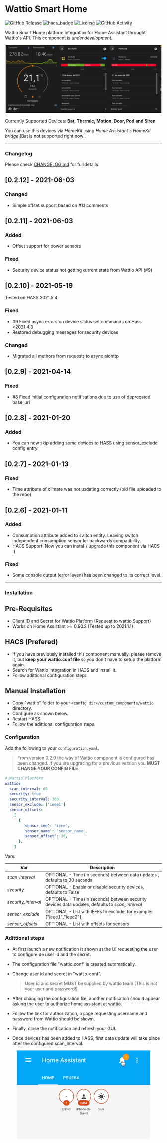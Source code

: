 # Wattio Smart Home

[![GitHub Release](https://img.shields.io/github/release/dmoranf/home-assistant-wattio.svg?style=for-the-badge)](https://github.com/dmoranf/home-assistant-wattio/releases)
[![hacs_badge](https://img.shields.io/badge/HACS-Default-orange.svg?style=for-the-badge)](https://github.com/custom-components/hacs)
[![License](https://img.shields.io/github/license/dmoranf/home-assistant-wattio.svg?style=for-the-badge)](https://github.com/dmoranf/home-assistant-wattio/LICENSE)
[![GitHub Activity](https://img.shields.io/github/commit-activity/y/dmoranf/home-assistant-wattio?style=for-the-badge)](https://github.com/dmoranf/home-assistant-wattio/commits/main)

Wattio Smart Home platform integration for Home Assistant throught Wattio's API. This component is _under development_.

<p align="center">
<img src="https://raw.githubusercontent.com/dmoranf/home-assistant-wattio/main/_screenshots/wattio_integration.png" width="500px"></p>

Currently Supported Devices: **Bat, Thermic, Motion, Door, Pod and Siren**

You can use this devices via _HomeKit_ using _Home Assistant's HomeKit bridge_ (Bat is not supported right now).

---

### Changelog

Please check [CHANGELOG.md](https://github.com/dmoranf/home-assistant-wattio/blob/main/custom_components/wattio/CHANGELOG.md) for full details.

## [0.2.12] - 2021-06-03

### Changed

- Simple offset support based on #13 comments

## [0.2.11] - 2021-06-03

### Added

- Offset support for power sensors

### Fixed

- Security device status not getting current state from Wattio API (#9)

## [0.2.10] - 2021-05-19

Tested on HASS 2021.5.4

### Fixed

- #9 Fixed async errors on device status set commands on Hass >2021.4.3
- Restored debugging messages for security devices

### Changed

- Migrated all methors from requests to async aiohttp

## [0.2.9] - 2021-04-14

### Fixed

- #8 Fixed initial configuration notifications due to use of deprecated base_url

## [0.2.8] - 2021-01-20

### Added

- You can now skip adding some devices to HASS using sensor_exclude config entry

## [0.2.7] - 2021-01-13

### Fixed

- Time attribute of climate was not updating correctly (old file uploaded to the repo)

## [0.2.6] - 2021-01-11

### Added

- Consumption attribute added to switch entity. Leaving switch independent consumption sensor for backwards compatibility.
- HACS Support! Now you can install / upgrade this component via HACS :)

### Fixed

- Some console output (error leven) has been changed to its correct level.

---

### Installation

## Pre-Requisites

- Client ID and Secret for Wattio Platform (Request to wattio Support)
- Works on Home Assistant >= 0.90.2 (Tested up to 2021.1.1)

## HACS (Prefered)

- If you have previously installed this component manually, please remove it, but **keep your wattio.conf file** so you don't have to setup the platform again.
- Search for Wattio integration in HACS and install it.
- Follow adittional configuration steps.

## Manual Installation

- Copy "wattio" folder to your `<config dir>/custom_components/wattio` directory.
- Configure as shown below.
- Restart HASS.
- Follow the adittional configuration steps.

### Configuration

Add the following to your `configuration.yaml`.

> From version 0.2.0 the way of Wattio component is configured has been changed. If you are upgrading for a previous version you **MUST CHANGE YOUR CONFIG FILE**

```yaml
# Wattio Platform
wattio:
  scan_interval: 60
  security: true
  security_interval: 300
  sensor_exclude: ['ieee1']
  sensor_offsets:
    [
      {
        'sensor_iee': 'ieee',
        'sensor_name': 'sensor_name',
        'sensor_offset': 30,
      },
    ]
```

Vars:

| Var                 | Description                                                                                     |
| ------------------- | ----------------------------------------------------------------------------------------------- |
| _scan_interval_     | OPTIONAL - Time (in seconds) between data updates , defaults to 30 seconds                      |
| _security_          | OPTIONAL - Enable or disable security devices, defaults to False                                |
| _security_interval_ | OPTIONAL - Time (in seconds) between security devices data updates, defaults to _scan_interval_ |
| _sensor_exclude_    | OPTIONAL - List with IEEEs to exclude, for example: ["ieee1","ieee2"]                           |
| _sensor_offsets_    | OPTIONAL - List with offsets for sensors                                                        |

### Adittional steps

- At first launch a new notification is shown at the UI requesting the user to configure de user id and the secret.
- The configuration file "wattio.conf" is created automatically.
- Change user id and secret in "wattio-conf".

  > User id and secret MUST be supplied by wattio team (This is not your user and password!)

- After changing the configuration file, another notification should appear asking the user to authorize home assistant at wattio.
- Follow the link for authorization, a page requesting username and password from Wattio should be shown.
- Finally, close the notification and refresh your GUI.
- Once devices has been added to HASS, first data update will take place after the configured scan_interval.

<p align="center">
<img src="https://raw.githubusercontent.com/dmoranf/home-assistant-wattio/main/_screenshots/wattio_config.gif"></p>
